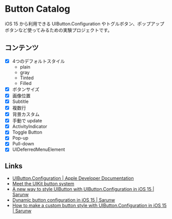 # Button Catalog

iOS 15 から利用できる UIButton.Configuration やトグルボタン、ポップアップボタンなど使ってみるための実験プロジェクトです。

## コンテンツ

- [x] 4つのデフォルトスタイル
    - plain
    - gray
    - Tinted
    - Filled
- [x] ボタンサイズ
- [x] 画像位置
- [x] Subtitle
- [x] 複数行
- [x] 背景カスタム
- [x] 手動で update
- [x] ActivityIndicator
- [x] Toggle Button
- [x] Pop-up
- [x] Pull-down
- [x] UIDeferredMenuElement

## Links

- [UIButton\.Configuration \| Apple Developer Documentation](https://developer.apple.com/documentation/uikit/uibutton/configuration?changes=_4)
- [Meet the UIKit button system](https://developer.apple.com/videos/play/wwdc2021/10064/)
- [A new way to style UIButton with UIButton\.Configuration in iOS 15 \| Sarunw](https://sarunw.com/posts/new-way-to-style-uibutton-in-ios15/)
- [Dynamic button configuration in iOS 15 \| Sarunw](https://sarunw.com/posts/dynamic-button-configuration/)
- [How to make a custom button style with UIButton\.Configuration in iOS 15 \| Sarunw](https://sarunw.com/posts/how-to-mark-custom-button-style-with-uibuttonconfiguration/)